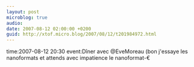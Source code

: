 ```yaml
---
layout: post
microblog: true
audio: 
date: 2007-08-12 02:00:00 +0200
guid: http://xtof.micro.blog/2007/08/12/t201984972.html
---
```

time:2007-08-12 20:30 event:Dîner avec @EveMoreau (bon j'essaye les nanoformats et attends avec impatience le nanoformat-€
